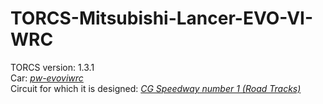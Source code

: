 TORCS-Mitsubishi-Lancer-EVO-VI-WRC
==================================

TORCS version:      1.3.1  
Car:      *[pw-evoviwrc](http://www.berniw.org/trb/cars/car_view.php?viewcarid=14)*  
Circuit for which it is designed: *[CG Speedway number 1 (Road Tracks)](http://www.berniw.org/trb/tracks/track_view.php?viewtrackid=10)*

